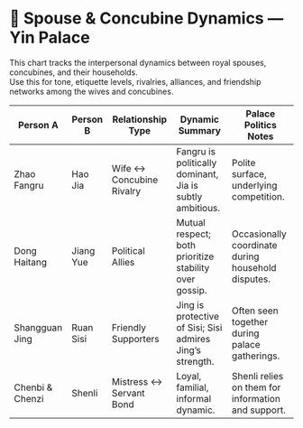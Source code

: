 # 💍 Spouse & Concubine Dynamics — Yin Palace

This chart tracks the interpersonal dynamics between royal spouses, concubines, and their households.  
Use this for tone, etiquette levels, rivalries, alliances, and friendship networks among the wives and concubines.

| Person A        | Person B        | Relationship Type        | Dynamic Summary                                                    | Palace Politics Notes                               |
|------------------|------------------|---------------------------|---------------------------------------------------------------------|----------------------------------------------------|
| Zhao Fangru     | Hao Jia         | Wife ↔ Concubine Rivalry | Fangru is politically dominant, Jia is subtly ambitious.            | Polite surface, underlying competition.            |
| Dong Haitang    | Jiang Yue       | Political Allies         | Mutual respect; both prioritize stability over gossip.              | Occasionally coordinate during household disputes. |
| Shangguan Jing  | Ruan Sisi       | Friendly Supporters      | Jing is protective of Sisi; Sisi admires Jing’s strength.           | Often seen together during palace gatherings.      |
| Chenbi & Chenzi | Shenli          | Mistress ↔ Servant Bond  | Loyal, familial, informal dynamic.                                  | Shenli relies on them for information and support. |


